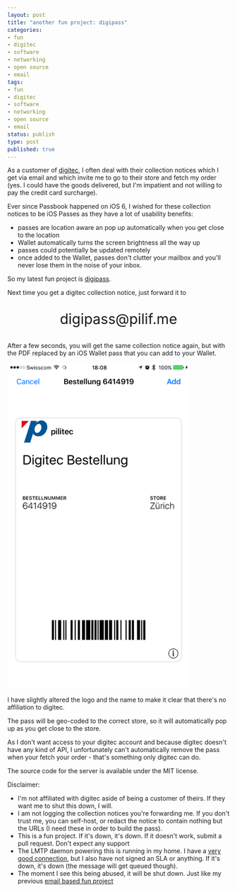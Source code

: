 ```yaml
---
layout: post
title: "another fun project: digipass"
categories:
- fun
- digitec
- software
- networking
- open source
- email
tags:
- fun
- digitec
- software
- networking
- open source
- email
status: publish
type: post
published: true
---
```


As a customer of [digitec](https://www.digitec.ch), I often deal with their collection notices which I get via email and which invite me to go to their store and fetch my order (yes. I could have the goods delivered, but I'm impatient and not willing to pay the credit card surcharge).

Ever since Passbook happened on iOS 6, I wished for these collection notices to be iOS Passes as they have a lot of usability benefits:

* passes are location aware an pop up automatically when you get close to the location
* Wallet automatically turns the screen brightness all the way up
* passes could potentially be updated remotely
* once added to the Wallet, passes don't clutter your mailbox and you'll never lose them in the noise of your inbox.

So my latest fun project is [digipass](https://github.com/pilif/digipass).

Next time you get a digitec collection notice, just forward it to

<p style="text-align: center; font-size: 32px;">digipass@pilif.me</p>

After a few seconds, you will get the same collection notice again, but with the PDF replaced by an iOS Wallet pass that you can add to your Wallet.

<img src="/assets/images/digipass.png" width="414" height="736">

I have slightly altered the logo and the name to make it clear that there's no affiliation to digitec.

The pass will be geo-coded to the correct store, so it will automatically pop up as you get close to the store.

As I don't want access to your digitec account and because digitec doesn't have any kind of API, I unfortunately can't automatically remove the pass when your fetch your order - that's something only digitec can do.

The source code for the server is available under the MIT license.

Disclaimer:

* I'm not affiliated with digitec aside of being a customer of theirs. If they want me to shut this down, I will.
* I am not logging the collection notices you're forwarding me. If you don't trust me, you can self-host, or redact the notice to contain nothing but the URLs (I need these in order to build the pass).
* This is a fun project. If it's down, it's down. If it doesn't work, submit a pull request. Don't expect any support
* The LMTP daemon powering this is running in my home. I have a [very good connection](https://pilif.github.io/2014/09/geek-heaven/), but I also have not signed an SLA or anything. If it's down, it's down (the message will get queued though).
* The moment I see this being abused, it will be shut down. Just like my previous [email based fun project](https://pilif.github.io/2010/04/announcing-tempalias-com/)
